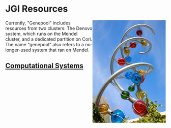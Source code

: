 # JGI Resources

<img style="float: right;" alt="Genepool logo"
src="../img/Genepool-logo.jpg"> 

Currently, "Genepool" includes resources from two clusters: The Denovo
system, which runs on the Mendel cluster, and a dedicated partition on
Cori. The name "genepool" also refers to a no-longer-used system that
ran on Mendel.

## [Computational Systems](systems.md)

